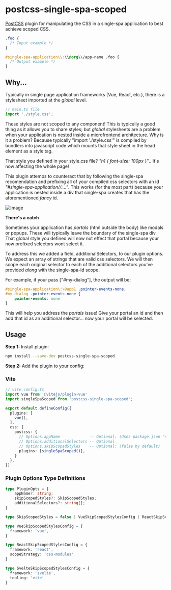 # postcss-single-spa-scoped

[PostCSS] plugin for manipulating the CSS in a single-spa application to best achieve scoped CSS.

[PostCSS]: https://github.com/postcss/postcss

```css
.foo {
  /* Input example */
}
```

```css
#single-spa-application\\:\\@org\\/app-name .foo {
  /* Output example */
}
```

## Why...
Typically in single page application frameworks (Vue, React, etc.), there is a stylesheet imported at the _global_ level.
```ts
// main.ts file
import './style.css';
```
These styles are not scoped to any component! This is typically a good thing as it allows you to share styles; but _global_ stylesheets are a problem when your application is nested inside a microfrontend architecture. Why is it a problem? Because typically "import './style.css'" is compiled by bundlers into javascript code which mounts that style sheet in the head element as a style tag.

That style you defined in your style.css file? _"h1 { font-size: 100px }"_.. It's now affecting the whole page!

This plugin attemps to counteract that by following the single-spa recomendation and prefixing all of your compiled css selectors with an id _"#single-spa-application//:..."_. This works (for the most part) because your application is nested inside a div that single-spa creates that has the aforementioned _fancy_ id.

![image](https://github.com/ukaj808/postcss-single-spa-scoped/assets/96708453/01c8dffa-7162-4a5e-9de5-a16b4d28ba5b)

**There's a catch**

Sometimes your application has _portals_ (html outside the body) like modals or popups. These will typically leave the boundary of the single-spa div. That global style you defined will now not effect that portal because your now prefixed selectors wont select it.

To address this we added a field, additionalSelectors, to our plugin options. We expect an array of strings that are valid css selectors. We will then scope each original selector to each of the additional selectors you've provided *along* with the single-spa-id scope.

For example, if your pass ["#my-dialog"], the output will be:

```css
#single-spa-application\:\@app1 .pointer-events-none,
#my-dialog .pointer-events-none {
	pointer-events: none
}
```

This will help you address the _portals_ issue! Give your portal an id and then add that id as an additional selector... now your portal will be selected.


## Usage

**Step 1:** Install plugin:

```sh
npm install --save-dev postcss-single-spa-scoped
```

**Step 2:** Add the plugin to your config:

### Vite

```ts
// vite.config.ts
import vue from '@vitejs/plugin-vue'
import singleSpaScoped from 'postcss-single-spa-scoped';

export default defineConfig({
  plugins: [
    vue(),
  ],
  css: {
    postcss: {
      // Options.appName             -- Optional: (Uses package.json "name" by default)
      // Options.additionalSelectors -- Optional
      // Options.skipScopedStyles    -- Optional: (false by default)
      plugins: [singleSpaScoped()],
    }
  },
})
```

### Plugin Options Type Definitions

```ts
type PluginOpts = {
    appName?: string;
    skipScopedStyles?: SkipScopedStyles;
    additionalSelectors?: string[];
}

type SkipScopedStyles = false | VueSkipScopedStylesConfig | ReactSkipScopedStylesConfig | SvelteSkipScopedStylesConfig;

type VueSkipScopedStylesConfig = {
  framework: 'vue',
}

type ReactSkipScopedStylesConfig = {
  framework: 'react',
  scopeStrategy: 'css-modules'
}

type SvelteSkipScopedStylesConfig = {
  framework: 'svelte',
  tooling: 'vite'
}

```

